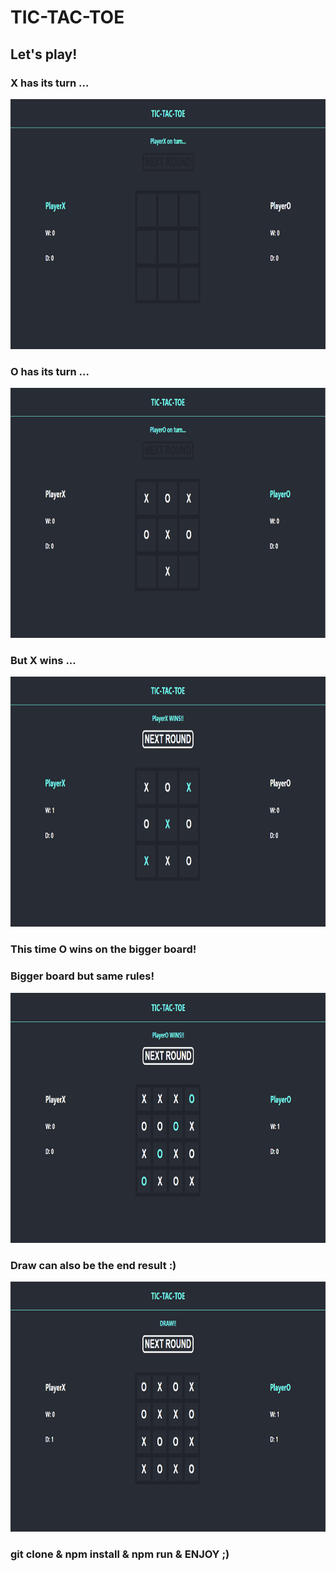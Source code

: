 # TIC-TAC-TOE

## Let's play!

### X has its turn ...

<img src="./readmeImgs/TicTacToe1.PNG" width="900" height="400" >

### O has its turn ...

<img src="./readmeImgs/TicTacToe2.PNG" width="900" height="400" >

### But X wins ...

<img src="./readmeImgs/TicTacToe3.PNG" width="900" height="400" >

### This time O wins on the bigger board!

### Bigger board but same rules!

<img src="./readmeImgs/TicTacToe4.PNG" width="900" height="400" >

### Draw can also be the end result :)

<img src="./readmeImgs/TicTacToe5.PNG" width="900" height="400" >

### git clone & npm install & npm run & ENJOY ;)
